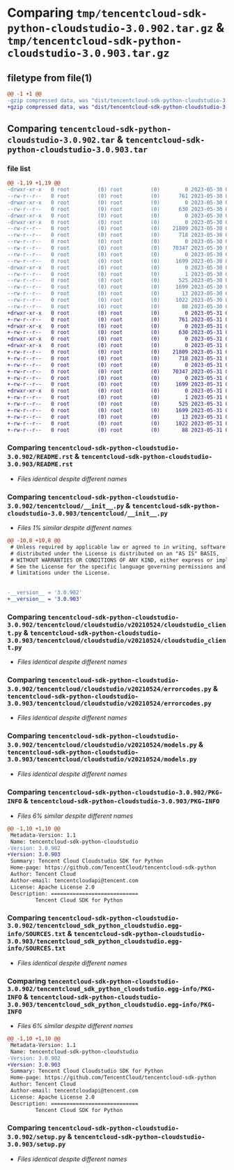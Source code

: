 # Comparing `tmp/tencentcloud-sdk-python-cloudstudio-3.0.902.tar.gz` & `tmp/tencentcloud-sdk-python-cloudstudio-3.0.903.tar.gz`

## filetype from file(1)

```diff
@@ -1 +1 @@
-gzip compressed data, was "dist/tencentcloud-sdk-python-cloudstudio-3.0.902.tar", last modified: Tue May 30 00:19:25 2023, max compression
+gzip compressed data, was "dist/tencentcloud-sdk-python-cloudstudio-3.0.903.tar", last modified: Wed May 31 02:07:36 2023, max compression
```

## Comparing `tencentcloud-sdk-python-cloudstudio-3.0.902.tar` & `tencentcloud-sdk-python-cloudstudio-3.0.903.tar`

### file list

```diff
@@ -1,19 +1,19 @@
-drwxr-xr-x   0 root         (0) root         (0)        0 2023-05-30 00:19:25.000000 tencentcloud-sdk-python-cloudstudio-3.0.902/
--rw-r--r--   0 root         (0) root         (0)      761 2023-05-30 00:19:25.000000 tencentcloud-sdk-python-cloudstudio-3.0.902/README.rst
-drwxr-xr-x   0 root         (0) root         (0)        0 2023-05-30 00:19:25.000000 tencentcloud-sdk-python-cloudstudio-3.0.902/tencentcloud/
--rw-r--r--   0 root         (0) root         (0)      630 2023-05-30 00:19:25.000000 tencentcloud-sdk-python-cloudstudio-3.0.902/tencentcloud/__init__.py
-drwxr-xr-x   0 root         (0) root         (0)        0 2023-05-30 00:19:25.000000 tencentcloud-sdk-python-cloudstudio-3.0.902/tencentcloud/cloudstudio/
-drwxr-xr-x   0 root         (0) root         (0)        0 2023-05-30 00:19:25.000000 tencentcloud-sdk-python-cloudstudio-3.0.902/tencentcloud/cloudstudio/v20210524/
--rw-r--r--   0 root         (0) root         (0)    21809 2023-05-30 00:19:25.000000 tencentcloud-sdk-python-cloudstudio-3.0.902/tencentcloud/cloudstudio/v20210524/cloudstudio_client.py
--rw-r--r--   0 root         (0) root         (0)      718 2023-05-30 00:19:25.000000 tencentcloud-sdk-python-cloudstudio-3.0.902/tencentcloud/cloudstudio/v20210524/errorcodes.py
--rw-r--r--   0 root         (0) root         (0)        0 2023-05-30 00:19:25.000000 tencentcloud-sdk-python-cloudstudio-3.0.902/tencentcloud/cloudstudio/v20210524/__init__.py
--rw-r--r--   0 root         (0) root         (0)    70347 2023-05-30 00:19:25.000000 tencentcloud-sdk-python-cloudstudio-3.0.902/tencentcloud/cloudstudio/v20210524/models.py
--rw-r--r--   0 root         (0) root         (0)        0 2023-05-30 00:19:25.000000 tencentcloud-sdk-python-cloudstudio-3.0.902/tencentcloud/cloudstudio/__init__.py
--rw-r--r--   0 root         (0) root         (0)     1699 2023-05-30 00:19:25.000000 tencentcloud-sdk-python-cloudstudio-3.0.902/PKG-INFO
-drwxr-xr-x   0 root         (0) root         (0)        0 2023-05-30 00:19:25.000000 tencentcloud-sdk-python-cloudstudio-3.0.902/tencentcloud_sdk_python_cloudstudio.egg-info/
--rw-r--r--   0 root         (0) root         (0)        1 2023-05-30 00:19:25.000000 tencentcloud-sdk-python-cloudstudio-3.0.902/tencentcloud_sdk_python_cloudstudio.egg-info/dependency_links.txt
--rw-r--r--   0 root         (0) root         (0)      525 2023-05-30 00:19:25.000000 tencentcloud-sdk-python-cloudstudio-3.0.902/tencentcloud_sdk_python_cloudstudio.egg-info/SOURCES.txt
--rw-r--r--   0 root         (0) root         (0)     1699 2023-05-30 00:19:25.000000 tencentcloud-sdk-python-cloudstudio-3.0.902/tencentcloud_sdk_python_cloudstudio.egg-info/PKG-INFO
--rw-r--r--   0 root         (0) root         (0)       13 2023-05-30 00:19:25.000000 tencentcloud-sdk-python-cloudstudio-3.0.902/tencentcloud_sdk_python_cloudstudio.egg-info/top_level.txt
--rw-r--r--   0 root         (0) root         (0)     1022 2023-05-30 00:19:25.000000 tencentcloud-sdk-python-cloudstudio-3.0.902/setup.py
--rw-r--r--   0 root         (0) root         (0)       88 2023-05-30 00:19:25.000000 tencentcloud-sdk-python-cloudstudio-3.0.902/setup.cfg
+drwxr-xr-x   0 root         (0) root         (0)        0 2023-05-31 02:07:36.000000 tencentcloud-sdk-python-cloudstudio-3.0.903/
+-rw-r--r--   0 root         (0) root         (0)      761 2023-05-31 02:07:36.000000 tencentcloud-sdk-python-cloudstudio-3.0.903/README.rst
+drwxr-xr-x   0 root         (0) root         (0)        0 2023-05-31 02:07:36.000000 tencentcloud-sdk-python-cloudstudio-3.0.903/tencentcloud/
+-rw-r--r--   0 root         (0) root         (0)      630 2023-05-31 02:07:36.000000 tencentcloud-sdk-python-cloudstudio-3.0.903/tencentcloud/__init__.py
+drwxr-xr-x   0 root         (0) root         (0)        0 2023-05-31 02:07:36.000000 tencentcloud-sdk-python-cloudstudio-3.0.903/tencentcloud/cloudstudio/
+drwxr-xr-x   0 root         (0) root         (0)        0 2023-05-31 02:07:36.000000 tencentcloud-sdk-python-cloudstudio-3.0.903/tencentcloud/cloudstudio/v20210524/
+-rw-r--r--   0 root         (0) root         (0)    21809 2023-05-31 02:07:36.000000 tencentcloud-sdk-python-cloudstudio-3.0.903/tencentcloud/cloudstudio/v20210524/cloudstudio_client.py
+-rw-r--r--   0 root         (0) root         (0)      718 2023-05-31 02:07:36.000000 tencentcloud-sdk-python-cloudstudio-3.0.903/tencentcloud/cloudstudio/v20210524/errorcodes.py
+-rw-r--r--   0 root         (0) root         (0)        0 2023-05-31 02:07:36.000000 tencentcloud-sdk-python-cloudstudio-3.0.903/tencentcloud/cloudstudio/v20210524/__init__.py
+-rw-r--r--   0 root         (0) root         (0)    70347 2023-05-31 02:07:36.000000 tencentcloud-sdk-python-cloudstudio-3.0.903/tencentcloud/cloudstudio/v20210524/models.py
+-rw-r--r--   0 root         (0) root         (0)        0 2023-05-31 02:07:36.000000 tencentcloud-sdk-python-cloudstudio-3.0.903/tencentcloud/cloudstudio/__init__.py
+-rw-r--r--   0 root         (0) root         (0)     1699 2023-05-31 02:07:36.000000 tencentcloud-sdk-python-cloudstudio-3.0.903/PKG-INFO
+drwxr-xr-x   0 root         (0) root         (0)        0 2023-05-31 02:07:36.000000 tencentcloud-sdk-python-cloudstudio-3.0.903/tencentcloud_sdk_python_cloudstudio.egg-info/
+-rw-r--r--   0 root         (0) root         (0)        1 2023-05-31 02:07:36.000000 tencentcloud-sdk-python-cloudstudio-3.0.903/tencentcloud_sdk_python_cloudstudio.egg-info/dependency_links.txt
+-rw-r--r--   0 root         (0) root         (0)      525 2023-05-31 02:07:36.000000 tencentcloud-sdk-python-cloudstudio-3.0.903/tencentcloud_sdk_python_cloudstudio.egg-info/SOURCES.txt
+-rw-r--r--   0 root         (0) root         (0)     1699 2023-05-31 02:07:36.000000 tencentcloud-sdk-python-cloudstudio-3.0.903/tencentcloud_sdk_python_cloudstudio.egg-info/PKG-INFO
+-rw-r--r--   0 root         (0) root         (0)       13 2023-05-31 02:07:36.000000 tencentcloud-sdk-python-cloudstudio-3.0.903/tencentcloud_sdk_python_cloudstudio.egg-info/top_level.txt
+-rw-r--r--   0 root         (0) root         (0)     1022 2023-05-31 02:07:36.000000 tencentcloud-sdk-python-cloudstudio-3.0.903/setup.py
+-rw-r--r--   0 root         (0) root         (0)       88 2023-05-31 02:07:36.000000 tencentcloud-sdk-python-cloudstudio-3.0.903/setup.cfg
```

### Comparing `tencentcloud-sdk-python-cloudstudio-3.0.902/README.rst` & `tencentcloud-sdk-python-cloudstudio-3.0.903/README.rst`

 * *Files identical despite different names*

### Comparing `tencentcloud-sdk-python-cloudstudio-3.0.902/tencentcloud/__init__.py` & `tencentcloud-sdk-python-cloudstudio-3.0.903/tencentcloud/__init__.py`

 * *Files 1% similar despite different names*

```diff
@@ -10,8 +10,8 @@
 # Unless required by applicable law or agreed to in writing, software
 # distributed under the License is distributed on an "AS IS" BASIS,
 # WITHOUT WARRANTIES OR CONDITIONS OF ANY KIND, either express or implied.
 # See the License for the specific language governing permissions and
 # limitations under the License.
 
 
-__version__ = '3.0.902'
+__version__ = '3.0.903'
```

### Comparing `tencentcloud-sdk-python-cloudstudio-3.0.902/tencentcloud/cloudstudio/v20210524/cloudstudio_client.py` & `tencentcloud-sdk-python-cloudstudio-3.0.903/tencentcloud/cloudstudio/v20210524/cloudstudio_client.py`

 * *Files identical despite different names*

### Comparing `tencentcloud-sdk-python-cloudstudio-3.0.902/tencentcloud/cloudstudio/v20210524/errorcodes.py` & `tencentcloud-sdk-python-cloudstudio-3.0.903/tencentcloud/cloudstudio/v20210524/errorcodes.py`

 * *Files identical despite different names*

### Comparing `tencentcloud-sdk-python-cloudstudio-3.0.902/tencentcloud/cloudstudio/v20210524/models.py` & `tencentcloud-sdk-python-cloudstudio-3.0.903/tencentcloud/cloudstudio/v20210524/models.py`

 * *Files identical despite different names*

### Comparing `tencentcloud-sdk-python-cloudstudio-3.0.902/PKG-INFO` & `tencentcloud-sdk-python-cloudstudio-3.0.903/PKG-INFO`

 * *Files 6% similar despite different names*

```diff
@@ -1,10 +1,10 @@
 Metadata-Version: 1.1
 Name: tencentcloud-sdk-python-cloudstudio
-Version: 3.0.902
+Version: 3.0.903
 Summary: Tencent Cloud Cloudstudio SDK for Python
 Home-page: https://github.com/TencentCloud/tencentcloud-sdk-python
 Author: Tencent Cloud
 Author-email: tencentcloudapi@tencent.com
 License: Apache License 2.0
 Description: ============================
         Tencent Cloud SDK for Python
```

### Comparing `tencentcloud-sdk-python-cloudstudio-3.0.902/tencentcloud_sdk_python_cloudstudio.egg-info/SOURCES.txt` & `tencentcloud-sdk-python-cloudstudio-3.0.903/tencentcloud_sdk_python_cloudstudio.egg-info/SOURCES.txt`

 * *Files identical despite different names*

### Comparing `tencentcloud-sdk-python-cloudstudio-3.0.902/tencentcloud_sdk_python_cloudstudio.egg-info/PKG-INFO` & `tencentcloud-sdk-python-cloudstudio-3.0.903/tencentcloud_sdk_python_cloudstudio.egg-info/PKG-INFO`

 * *Files 6% similar despite different names*

```diff
@@ -1,10 +1,10 @@
 Metadata-Version: 1.1
 Name: tencentcloud-sdk-python-cloudstudio
-Version: 3.0.902
+Version: 3.0.903
 Summary: Tencent Cloud Cloudstudio SDK for Python
 Home-page: https://github.com/TencentCloud/tencentcloud-sdk-python
 Author: Tencent Cloud
 Author-email: tencentcloudapi@tencent.com
 License: Apache License 2.0
 Description: ============================
         Tencent Cloud SDK for Python
```

### Comparing `tencentcloud-sdk-python-cloudstudio-3.0.902/setup.py` & `tencentcloud-sdk-python-cloudstudio-3.0.903/setup.py`

 * *Files identical despite different names*

